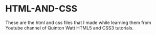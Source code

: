 # HTML-AND-CSS
These are the html and css files that I made while learning them from Youtube channel of Quinton Watt HTML5 and CSS3 tutorials. 
